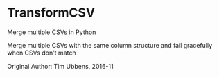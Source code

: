 # TransformCSV
Merge multiple CSVs in Python 

Merge multiple CSVs with the same column structure and fail gracefully when CSVs don't match

Original Author: Tim Ubbens, 2016-11
